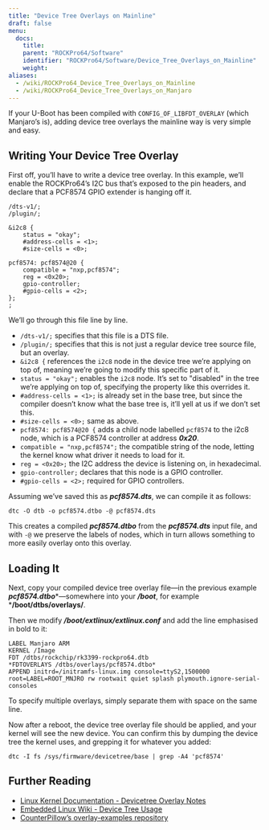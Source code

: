 ```yaml
---
title: "Device Tree Overlays on Mainline"
draft: false
menu:
  docs:
    title:
    parent: "ROCKPro64/Software"
    identifier: "ROCKPro64/Software/Device_Tree_Overlays_on_Mainline"
    weight:
aliases:
  - /wiki/ROCKPro64_Device_Tree_Overlays_on_Mainline
  - /wiki/ROCKPro64_Device_Tree_Overlays_on_Manjaro
---
```


If your U-Boot has been compiled with `CONFIG_OF_LIBFDT_OVERLAY` (which Manjaro’s is), adding device tree overlays the mainline way is very simple and easy.

## Writing Your Device Tree Overlay

First off, you’ll have to write a device tree overlay. In this example, we’ll enable the ROCKPro64’s I2C bus that’s exposed to the pin headers, and declare that a PCF8574 GPIO extender is hanging off it.

```
/dts-v1/;
/plugin/;

&i2c8 {
    status = "okay";
    #address-cells = <1>;
    #size-cells = <0>;

pcf8574: pcf8574@20 {
    compatible = "nxp,pcf8574";
    reg = <0x20>;
    gpio-controller;
    #gpio-cells = <2>;
};
;
```

We’ll go through this file line by line.

* `/dts-v1/;` specifies that this file is a DTS file.
* `/plugin/;` specifies that this is not just a regular device tree source file, but an overlay.
* `&i2c8 {` references the `i2c8` node in the device tree we’re applying on top of, meaning we’re going to modify this specific part of it.
* `status = "okay";` enables the `i2c8` node. It’s set to "disabled" in the tree we’re applying on top of, specifying the property like this overrides it.
* `#address-cells = <1>;` is already set in the base tree, but since the compiler doesn’t know what the base tree is, it’ll yell at us if we don’t set this.
* `#size-cells = <0>;` same as above.
* `pcf8574: pcf8574@20 {` adds a child node labelled `pcf8574` to the i2c8 node, which is a PCF8574 controller at address ***0x20***.
* `compatible = "nxp,pcf8574";` the compatible string of the node, letting the kernel know what driver it needs to load for it.
* `reg = <0x20>;` the I2C address the device is listening on, in hexadecimal.
* `gpio-controller;` declares that this node is a GPIO controller.
* `#gpio-cells = <2>;` required for GPIO controllers.

Assuming we’ve saved this as ***pcf8574.dts***, we can compile it as follows:

    dtc -O dtb -o pcf8574.dtbo -@ pcf8574.dts

This creates a compiled ***pcf8574.dtbo*** from the ***pcf8574.dts*** input file, and with `-@` we preserve the labels of nodes, which in turn allows something to more easily overlay onto this overlay.

## Loading It

Next, copy your compiled device tree overlay file&mdash;in the previous example ***pcf8574.dtbo****&mdash;somewhere into your ***/boot***, for example ***/boot/dtbs/overlays/**.

Then we modify ***/boot/extlinux/extlinux.conf*** and add the line emphasised in bold to it:

```
LABEL Manjaro ARM
KERNEL /Image
FDT /dtbs/rockchip/rk3399-rockpro64.dtb
*FDTOVERLAYS /dtbs/overlays/pcf8574.dtbo*
APPEND initrd=/initramfs-linux.img console=ttyS2,1500000 root=LABEL=ROOT_MNJRO rw rootwait quiet splash plymouth.ignore-serial-consoles
```

To specify multiple overlays, simply separate them with space on the same line.

Now after a reboot, the device tree overlay file should be applied, and your kernel will see the new device. You can confirm this by dumping the device tree the kernel uses, and grepping it for whatever you added:

```shell
dtc -I fs /sys/firmware/devicetree/base | grep -A4 'pcf8574'
```

## Further Reading

* [Linux Kernel Documentation - Devicetree Overlay Notes](https://www.kernel.org/doc/html/latest/devicetree/overlay-notes.html)
* [Embedded Linux Wiki - Device Tree Usage](https://elinux.org/Device_Tree_Usage)
* [CounterPillow’s overlay-examples repository](https://github.com/CounterPillow/overlay-examples)
